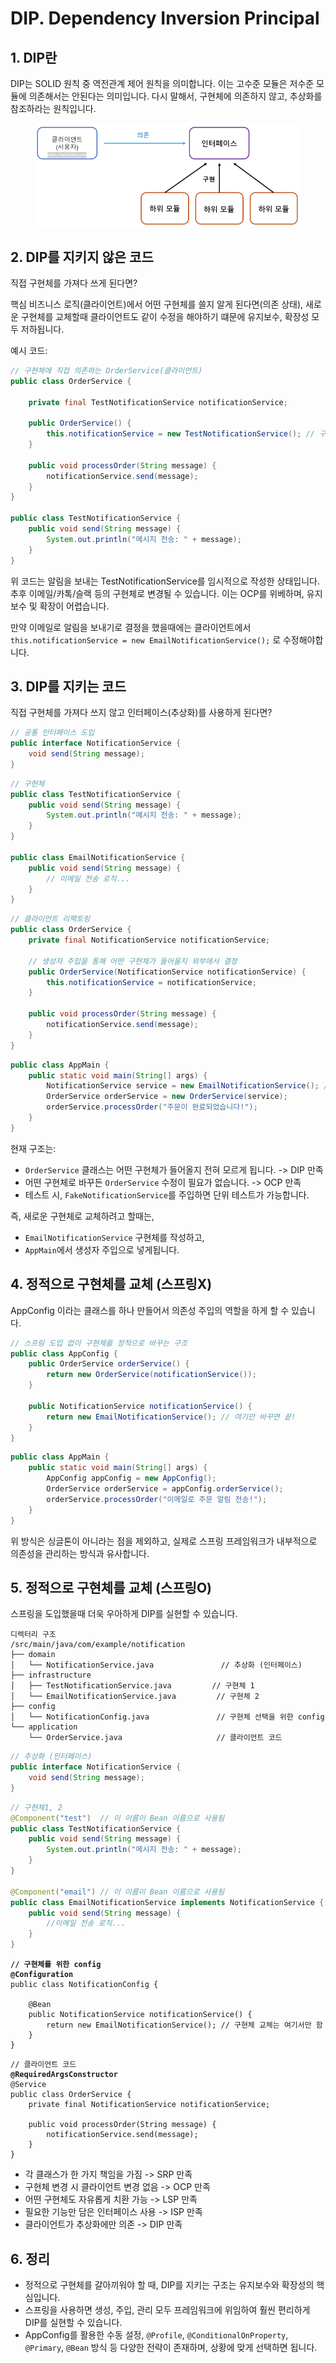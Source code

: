 # DIP. Dependency Inversion Principal

## 1. DIP란

DIP는 SOLID 원칙 중 역전관계 제어 원칙을 의미합니다. 이는 고수준 모듈은 저수준 모듈에 의존해서는 안된다는 의미입니다. 다시 말해서, 구현체에 의존하지 않고, 추상화를 참조하라는 원칙입니다.

<figure><img src="../.gitbook/assets/image (1) (1) (1) (1).png" alt=""><figcaption></figcaption></figure>

## 2. DIP를 지키지 않은 코드

직접 구현체를 가져다 쓰게 된다면?

핵심 비즈니스 로직(클라이언트)에서 어떤 구현체를 쓸지 알게 된다면(의존 상태), 새로운 구현체를 교체할때 클라이언트도 같이 수정을 해야하기 떄문에 유지보수, 확장성 모두 저하됩니다.

예시 코드:

```java
// 구현체에 직접 의존하는 OrderService(클라이언트)
public class OrderService {

    private final TestNotificationService notificationService;

    public OrderService() {
        this.notificationService = new TestNotificationService(); // 구현체에 의존
    }

    public void processOrder(String message) {
        notificationService.send(message);
    }
}

public class TestNotificationService {
    public void send(String message) {
        System.out.println("메시지 전송: " + message);
    }
}
```

위 코드는 알림을 보내는 TestNotificationService를 임시적으로 작성한 상태입니다. 추후 이메일/카톡/슬랙 등의 구현체로 변경될 수 있습니다. 이는 OCP를 위베하며, 유지보수 및 확장이 어렵습니다.

만약 이메일로 알림을 보내기로 결정을 했을때에는 클라이언트에서\
`this.notificationService = new EmailNotificationService();` 로 수정해야합니다.



## 3. DIP를 지키는 코드

직접 구현체를 가져다 쓰지 않고 인터페이스(추상화)를 사용하게 된다면?

```java
// 공통 인터페이스 도입
public interface NotificationService {
    void send(String message);
}
```

```java
// 구현체
public class TestNotificationService {
    public void send(String message) {
        System.out.println("메시지 전송: " + message);
    }
}

public class EmailNotificationService {
    public void send(String message) {
        // 이메일 전송 로직...
    }
}
```

```java
// 클라이언트 리팩토링
public class OrderService {
    private final NotificationService notificationService;

    // 생성자 주입을 통해 어떤 구현체가 들어올지 외부에서 결정
    public OrderService(NotificationService notificationService) {
        this.notificationService = notificationService;
    }

    public void processOrder(String message) {
        notificationService.send(message);
    }
}
```

```java
public class AppMain {
    public static void main(String[] args) {
        NotificationService service = new EmailNotificationService(); // 생성자 주입
        OrderService orderService = new OrderService(service);
        orderService.processOrder("주문이 완료되었습니다!");
    }
}
```

현재 구조는:

* `OrderService` 클래스는 어떤 구현체가 들어올지 전혀 모르게 됩니다. -> DIP 만족
* 어떤 구현체로 바꾸든 `OrderService` 수정이 필요가 없습니다. -> OCP 만족
* 테스트 시, `FakeNotificationService`를 주입하면 단위 테스트가 가능합니다.

즉, 새로운 구현체로 교체하려고 할때는,&#x20;

* `EmailNotificationService` 구현체를 작성하고,
* `AppMain`에서 생성자 주입으로 넣게됩니다.



## 4. 정적으로 구현체를 교체 (스프링X)

AppConfig 이라는 클래스를 하나 만들어서 의존성 주입의 역할을 하게 할 수 있습니다.

```java
// 스프링 도입 없이 구현체를 정적으로 바꾸는 구조
public class AppConfig {
    public OrderService orderService() {
        return new OrderService(notificationService());
    }

    public NotificationService notificationService() {
        return new EmailNotificationService(); // 여기만 바꾸면 끝!
    }
}
```

```java
public class AppMain {
    public static void main(String[] args) {
        AppConfig appConfig = new AppConfig();
        OrderService orderService = appConfig.orderService();
        orderService.processOrder("이메일로 주문 알림 전송!");
    }
}
```

위 방식은 싱글톤이 아니라는 점을 제외하고, 실제로 스프링 프레임워크가 내부적으로 의존성을 관리하는 방식과 유사합니다.



## 5. 정적으로 구현체를 교체 (스프링O)

스프링을 도입했을때 더욱 우아하게 DIP를 실현할 수 있습니다.

```
디렉터리 구조
/src/main/java/com/example/notification
├── domain
│   └── NotificationService.java               // 추상화 (인터페이스)
├── infrastructure
│   ├── TestNotificationService.java         // 구현체 1
│   └── EmailNotificationService.java         // 구현체 2
├── config
│   └── NotificationConfig.java               // 구현체 선택을 위한 config
└── application
    └── OrderService.java                     // 클라이언트 코드
```

```java
// 추상화 (인터페이스)
public interface NotificationService {
    void send(String message);
}
```

```java
// 구현체1, 2
@Component("test")  // 이 이름이 Bean 이름으로 사용됨
public class TestNotificationService {
    public void send(String message) {
        System.out.println("메시지 전송: " + message);
    }
}

@Component("email") // 이 이름이 Bean 이름으로 사용됨
public class EmailNotificationService implements NotificationService {
    public void send(String message) {
        //이메일 전송 로직...
    }
}
```

<pre class="language-java"><code class="lang-java"><strong>// 구현체를 위한 config
</strong><strong>@Configuration
</strong>public class NotificationConfig {

    @Bean
    public NotificationService notificationService() {
        return new EmailNotificationService(); // 구현체 교체는 여기서만 함
    }
}
</code></pre>

<pre class="language-java"><code class="lang-java">// 클라이언트 코드
<strong>@RequiredArgsConstructor
</strong>@Service
public class OrderService {
    private final NotificationService notificationService;

    public void processOrder(String message) {
        notificationService.send(message);
    }
}
</code></pre>

* 각 클래스가 한 가지 책임을 가짐 -> SRP 만족
* 구현체 변경 시 클라이언트 변경 없음 -> OCP 만족
* 어떤 구현체도 자유롭게 치환 가능 -> LSP 만족
* 필요한 기능만 담은 인터페이스 사용 -> ISP 만족
* 클라이언트가 추상화에만 의존 -> DIP 만족



## 6. 정리

* 정적으로 구현체를 갈아끼워야 할 때, DIP를 지키는 구조는 유지보수와 확장성의 핵심입니다.
* 스프링을 사용하면 생성, 주입, 관리 모두 프레임워크에 위임하여 훨씬 편리하게 DIP를 실현할 수 있습니다.
* AppConfig를 활용한 수동 설정, `@Profile`, `@ConditionalOnProperty`, `@Primary`, `@Bean` 방식 등 다양한 전략이 존재하며, 상황에 맞게 선택하면 됩니다.
